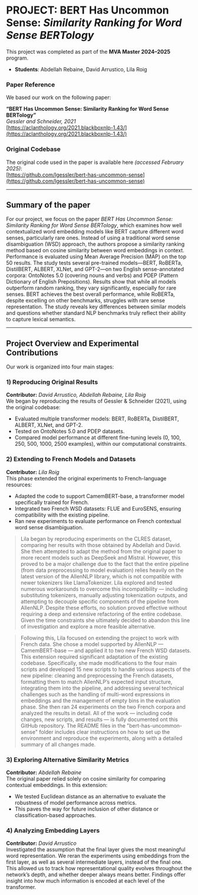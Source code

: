 # PROJECT: BERT Has Uncommon Sense: *Similarity Ranking for Word Sense BERTology*

This project was completed as part of the **MVA Master 2024–2025** program.

- **Students**: Abdellah Rebaine, David Arrustico, Lila Roig  

### Paper Reference

We based our work on the following paper:

**“BERT Has Uncommon Sense: Similarity Ranking for Word Sense BERTology”**  
*Gessler and Schneider, 2021*  
[https://aclanthology.org/2021.blackboxnlp-1.43/](https://aclanthology.org/2021.blackboxnlp-1.43/)

### Original Codebase

The original code used in the paper is available here *(accessed February 2025)*:  
[https://github.com/lgessler/bert-has-uncommon-sense](https://github.com/lgessler/bert-has-uncommon-sense)

---
## Summary of the paper 
For our project, we focus on the paper *BERT Has Uncommon Sense: Similarity Ranking for Word Sense BERTology*, which examines how well contextualized word embedding models like BERT capture different word senses, particularly rare ones. Instead of using a traditional word sense disambiguation (WSD) approach, the authors propose a similarity ranking method based on cosine similarity between word embeddings in context. Performance is evaluated using Mean Average Precision (MAP) on the top 50 results. The study tests several pre-trained models—BERT, RoBERTa, DistilBERT, ALBERT, XLNet, and GPT-2—on two English sense-annotated corpora: OntoNotes 5.0 (covering nouns and verbs) and PDEP (Pattern Dictionary of English Prepositions). Results show that while all models outperform random ranking, they vary significantly, especially for rare senses. BERT achieves the best overall performance, while RoBERTa, despite excelling on other benchmarks, struggles with rare sense representation. The study reveals key differences between similar models and questions whether standard NLP benchmarks truly reflect their ability to capture lexical semantics.

---
## Project Overview and Experimental Contributions

Our work is organized into four main stages: 

### 1) Reproducing Original Results 
**Contributor:** *David Arrustico, Abdellah Rebaine, Lila Roig* \
We began by reproducing the results of Gessler & Schneider (2021), using the original codebase:
- Evaluated multiple transformer models: BERT, RoBERTa, DistilBERT, ALBERT, XLNet, and GPT-2.
- Tested on OntoNotes 5.0 and PDEP datasets.
- Compared model performance at different fine-tuning levels (0, 100, 250, 500, 1000, 2500 examples), within our computational constraints.

### 2) Extending to French Models and Datasets 
**Contributor:** *Lila Roig* \
This phase extended the original experiments to French-language resources:
- Adapted the code to support CamemBERT-base, a transformer model specifically trained for French.
- Integrated two French WSD datasets: FLUE and EuroSENS, ensuring compatibility with the existing pipeline.
- Ran new experiments to evaluate performance on French contextual word sense disambiguation.

> Lila began by reproducing experiments on the CLRES dataset, comparing her results with those obtained by Abdellah and David. She then attempted to adapt the method from the original paper to more recent models such as DeepSeek and Mistral. However, this proved to be a major challenge due to the fact that the entire pipeline (from data preprocessing to model evaluation) relies heavily on the latest version of the AllenNLP library, which is not compatible with newer tokenizers like LlamaTokenizer. Lila explored and tested numerous workarounds to overcome this incompatibility — including substituting tokenizers, manually adjusting tokenization outputs, and attempting to decouple specific components of the pipeline from AllenNLP. Despite these efforts, no solution proved effective without requiring a deep and extensive refactoring of the entire codebase. Given the time constraints she ultimately decided to abandon this line of investigation and explore a more feasible alternative.

> Following this, Lila focused on extending the project to work with French data. She chose a model supported by AllenNLP — CamemBERT-base — and applied it to two new French WSD datasets. This extension required significant adaptation of the existing codebase. Specifically, she made modifications to the four main scripts and developed 15 new scripts to handle various aspects of the new pipeline: cleaning and preprocessing the French datasets, formatting them to match AllenNLP’s expected input structure, integrating them into the pipeline, and addressing several technical challenges such as the handling of multi-word expressions in embeddings and the management of empty bins in the evaluation phase. She then ran 24 experiments on the two French corpora and analyzed the results in detail. All of the work — including code changes, new scripts, and results — is fully documented ont this GitHub repository. The README files in the "bert-has-uncommon-sense" folder includes clear instructions on how to set up the environment and reproduce the experiments, along with a detailed summary of all changes made.

### 3) Exploring Alternative Similarity Metrics
**Contributor:** *Abdellah Rebaine* \
The original paper relied solely on cosine similarity for comparing contextual embeddings. In this extension:
- We tested Euclidean distance as an alternative to evaluate the robustness of model performance across metrics.
- This paves the way for future inclusion of other distance or classification-based approaches.

### 4) Analyzing Embedding Layers 
**Contributor:** *David Arrustico* \
Investigated the assumption that the final layer gives the most meaningful word representation.
We reran the experiments using embeddings from the first layer, as well as several intermediate layers, instead of the final one.
This allowed us to track how representational quality evolves throughout the network’s depth, and whether deeper always means better.
Findings offer insight into how much information is encoded at each level of the transformer.
